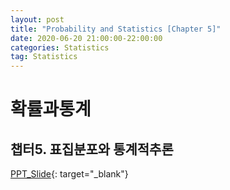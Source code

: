 ```yaml
---
layout: post
title: "Probability and Statistics [Chapter 5]"
date: 2020-06-20 21:00:00-22:00:00
categories: Statistics
tag: Statistics
---
```


# 확률과통계
## 챕터5. 표집분포와 통계적추론  

[PPT_Slide](https://star6973.github.io/reveal.js/slide/표집분포와통계적추론.html){: target="_blank"}
